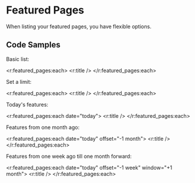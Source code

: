# Featured Pages

When listing your featured pages, you have flexible options.

## Code Samples

Basic list:

  <r:featured_pages:each>
    <r:title />
  </r:featured_pages:each>
  
Set a limit:

  <r:featured_pages:each>
    <r:title />
  </r:featured_pages:each>
  
Today's features:
  
  <r:featured_pages:each date="today">
    <r:title />
  </r:featured_pages:each>
  
Features from one month ago:
  
  <r:featured_pages:each date="today" offset="-1 month">
    <r:title />
  </r:featured_pages:each>

Features from one week ago till one month forward:

  <r:featured_pages:each date="today" offset="-1 week" window="+1 month">
    <r:title />
  </r:featured_pages:each>
  